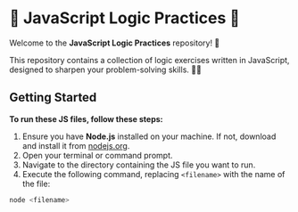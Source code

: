 # 🌟 JavaScript Logic Practices 🌟

Welcome to the **JavaScript Logic Practices** repository! 🚀

This repository contains a collection of logic exercises written in JavaScript, designed to sharpen your problem-solving skills. 🧠💡

## Getting Started

**To run these JS files, follow these steps:**

1. Ensure you have **Node.js** installed on your machine. If not, download and install it from [nodejs.org](https://nodejs.org/).
2. Open your terminal or command prompt.
3. Navigate to the directory containing the JS file you want to run.
4. Execute the following command, replacing `<filename>` with the name of the file:

```sh
node <filename>
```
